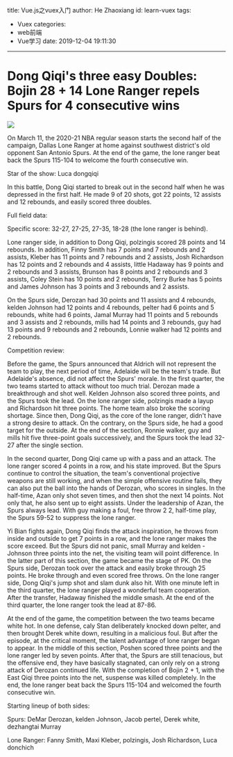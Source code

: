 title: Vue.js之vuex入门
author: He Zhaoxiang
id: learn-vuex
tags:
- Vuex
categories:
- web前端
- Vue学习
date: 2019-12-04 19:11:30
---

# Dong Qiqi's three easy Doubles: Bojin 28 + 14 Lone Ranger repels Spurs for 4 consecutive wins
![](https://p1.itc.cn/images01/20210311/d5fc5872d2084f42b663d4aab2409307.jpeg)


On March 11, the 2020-21 NBA regular season starts the second half of the campaign, Dallas Lone Ranger at home against southwest district's old opponent San Antonio Spurs. At the end of the game, the lone ranger beat back the Spurs 115-104 to welcome the fourth consecutive win.

Star of the show: Luca dongqiqi

In this battle, Dong Qiqi started to break out in the second half when he was depressed in the first half. He made 9 of 20 shots, got 22 points, 12 assists and 12 rebounds, and easily scored three doubles.

Full field data:

Specific score: 32-27, 27-25, 27-35, 18-28 (the lone ranger is behind).

Lone ranger side, in addition to Dong Qiqi, polzingis scored 28 points and 14 rebounds. In addition, Finny Smith has 7 points and 7 rebounds and 2 assists, Kleber has 11 points and 7 rebounds and 2 assists, Josh Richardson has 12 points and 2 rebounds and 4 assists, little Hadaway has 9 points and 2 rebounds and 3 assists, Brunson has 8 points and 2 rebounds and 3 assists, Coley Stein has 10 points and 2 rebounds, Terry Burke has 5 points and James Johnson has 3 points and 3 rebounds and 2 assists.

On the Spurs side, Derozan had 30 points and 11 assists and 4 rebounds, kelden Johnson had 12 points and 4 rebounds, pelter had 6 points and 5 rebounds, white had 6 points, Jamal Murray had 11 points and 5 rebounds and 3 assists and 2 rebounds, mills had 14 points and 3 rebounds, guy had 13 points and 9 rebounds and 2 rebounds, Lonnie walker had 12 points and 2 rebounds.

Competition review:

Before the game, the Spurs announced that Aldrich will not represent the team to play, the next period of time, Adelaide will be the team's trade. But Adelaide's absence, did not affect the Spurs' morale. In the first quarter, the two teams started to attack without too much trial. Derozan made a breakthrough and shot well. Kelden Johnson also scored three points, and the Spurs took the lead. On the lone ranger side, polzingis made a layup and Richardson hit three points. The home team also broke the scoring shortage. Since then, Dong Qiqi, as the core of the lone ranger, didn't have a strong desire to attack. On the contrary, on the Spurs side, he had a good target for the outside. At the end of the section, Ronnie walker, guy and mills hit five three-point goals successively, and the Spurs took the lead 32-27 after the single section.

In the second quarter, Dong Qiqi came up with a pass and an attack. The lone ranger scored 4 points in a row, and his state improved. But the Spurs continue to control the situation, the team's conventional projective weapons are still working, and when the simple offensive routine fails, they can also put the ball into the hands of Derozan, who scores in singles. In the half-time, Azan only shot seven times, and then shot the next 14 points. Not only that, he also sent up to eight assists. Under the leadership of Azan, the Spurs always lead. With guy making a foul, free throw 2 2, half-time play, the Spurs 59-52 to suppress the lone ranger.

Yi Bian fights again, Dong Qiqi finds the attack inspiration, he throws from inside and outside to get 7 points in a row, and the lone ranger makes the score exceed. But the Spurs did not panic, small Murray and kelden - Johnson three points into the net, the visiting team will point difference. In the latter part of this section, the game became the stage of PK. On the Spurs side, Derozan took over the attack and easily broke through 25 points. He broke through and even scored free throws. On the lone ranger side, Dong Qiqi's jump shot and slam dunk also hit. With one minute left in the third quarter, the lone ranger played a wonderful team cooperation. After the transfer, Hadaway finished the middle smash. At the end of the third quarter, the lone ranger took the lead at 87-86.

At the end of the game, the competition between the two teams became white hot. In one defense, caly Stan deliberately knocked down pelter, and then brought Derek white down, resulting in a malicious foul. But after the episode, at the critical moment, the talent advantage of lone ranger began to appear. In the middle of this section, Poshen scored three points and the lone ranger led by seven points. After that, the Spurs are still tenacious, but the offensive end, they have basically stagnated, can only rely on a strong attack of Derozan continued life. With the completion of Bojin 2 + 1, with the East Qiqi three points into the net, suspense was killed completely. In the end, the lone ranger beat back the Spurs 115-104 and welcomed the fourth consecutive win.

Starting lineup of both sides:

Spurs: DeMar Derozan, kelden Johnson, Jacob pertel, Derek white, dezhangtai Murray

Lone Ranger: Fanny Smith, Maxi Kleber, polzingis, Josh Richardson, Luca donchich

